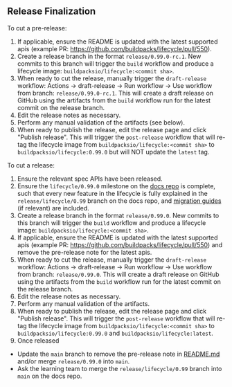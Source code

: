 ## Release Finalization

To cut a pre-release:
1. If applicable, ensure the README is updated with the latest supported apis (example PR: https://github.com/buildpacks/lifecycle/pull/550).
1. Create a release branch in the format `release/0.99.0-rc.1`. New commits to this branch will trigger the `build` workflow and produce a lifecycle image: `buildpacksio/lifecycle:<commit sha>`.
1. When ready to cut the release, manually trigger the `draft-release` workflow: Actions -> draft-release -> Run workflow -> Use workflow from branch: `release/0.99.0-rc.1`. This will create a draft release on GitHub using the artifacts from the `build` workflow run for the latest commit on the release branch.
1. Edit the release notes as necessary.
1. Perform any manual validation of the artifacts (see below).
1. When ready to publish the release, edit the release page and click "Publish release". This will trigger the `post-release` workflow that will re-tag the lifecycle image from `buildpacksio/lifecycle:<commit sha>` to `buildpacksio/lifecycle:0.99.0` but will NOT update the `latest` tag.

To cut a release:
1. Ensure the relevant spec APIs have been released.
1. Ensure the `lifecycle/0.99.0` milestone on the [docs repo](https://github.com/buildpacks/docs/blob/main/RELEASE.md#lump-changes) is complete, such that every new feature in the lifecycle is fully explained in the `release/lifecycle/0.99` branch on the docs repo, and [migration guides](https://github.com/buildpacks/docs/tree/main/content/docs/reference/spec/migration) (if relevant) are included.
1. Create a release branch in the format `release/0.99.0`. New commits to this branch will trigger the `build` workflow and produce a lifecycle image: `buildpacksio/lifecycle:<commit sha>`.
1. If applicable, ensure the README is updated with the latest supported apis (example PR: https://github.com/buildpacks/lifecycle/pull/550) and remove the pre-release note for the latest apis.
1. When ready to cut the release, manually trigger the `draft-release` workflow: Actions -> draft-release -> Run workflow -> Use workflow from branch: `release/0.99.0`. This will create a draft release on GitHub using the artifacts from the `build` workflow run for the latest commit on the release branch.
1. Edit the release notes as necessary.
1. Perform any manual validation of the artifacts.
1. When ready to publish the release, edit the release page and click "Publish release". This will trigger the `post-release` workflow that will re-tag the lifecycle image from `buildpacksio/lifecycle:<commit sha>` to `buildpacksio/lifecycle:0.99.0` and `buildpacksio/lifecycle:latest`.
1. Once released
- Update the `main` branch to remove the pre-release note in [README.md](https://github.com/buildpacks/lifecycle/blob/main/README.md) and/or merge `release/0.99.0` into `main`.
- Ask the learning team to merge the `release/lifecycle/0.99` branch into `main` on the docs repo.
